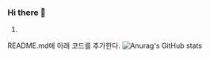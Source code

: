 ### Hi there 👋

1.
README.md에 아래 코드를 추가한다.
![Anurag's GitHub stats](https://github-readme-stats.vercel.app/api?username=YuDonghwan&show_icons=true&theme=radical)
<!--
**YuDonghwan/YuDonghwan** is a ✨ _special_ ✨ repository because its `README.md` (this file) appears on your GitHub profile.

Here are some ideas to get you started:

- 🔭 I’m currently working on ...
- 🌱 I’m currently learning ...
- 👯 I’m looking to collaborate on ...
- 🤔 I’m looking for help with ...
- 💬 Ask me about ...
- 📫 How to reach me: ...
- 😄 Pronouns: ...
- ⚡ Fun fact: ...
-->

